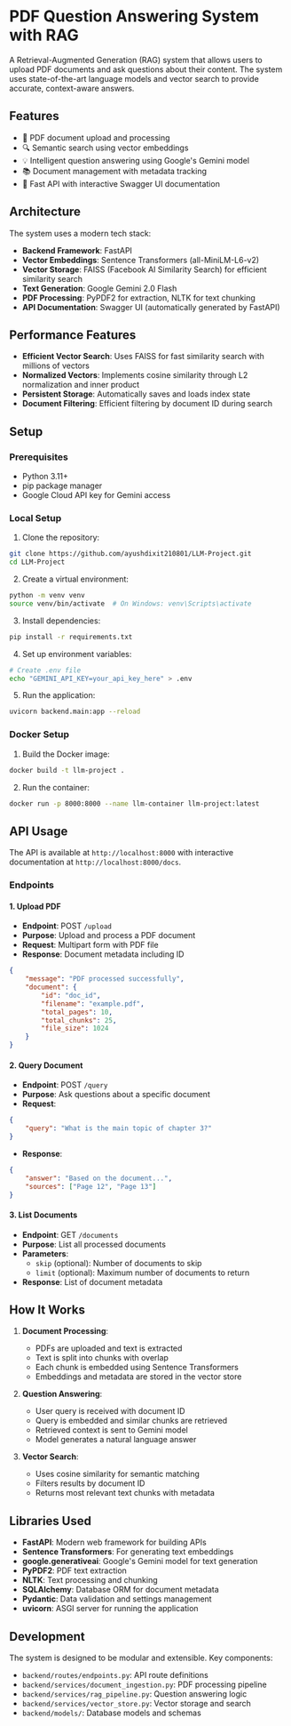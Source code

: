 # PDF Question Answering System with RAG

A Retrieval-Augmented Generation (RAG) system that allows users to upload PDF documents and ask questions about their content. The system uses state-of-the-art language models and vector search to provide accurate, context-aware answers.

## Features

- 📄 PDF document upload and processing
- 🔍 Semantic search using vector embeddings
- 💡 Intelligent question answering using Google's Gemini model
- 📚 Document management with metadata tracking
- 🚀 Fast API with interactive Swagger UI documentation

## Architecture

The system uses a modern tech stack:

- **Backend Framework**: FastAPI
- **Vector Embeddings**: Sentence Transformers (all-MiniLM-L6-v2)
- **Vector Storage**: FAISS (Facebook AI Similarity Search) for efficient similarity search
- **Text Generation**: Google Gemini 2.0 Flash
- **PDF Processing**: PyPDF2 for extraction, NLTK for text chunking
- **API Documentation**: Swagger UI (automatically generated by FastAPI)

## Performance Features

- **Efficient Vector Search**: Uses FAISS for fast similarity search with millions of vectors
- **Normalized Vectors**: Implements cosine similarity through L2 normalization and inner product
- **Persistent Storage**: Automatically saves and loads index state
- **Document Filtering**: Efficient filtering by document ID during search

## Setup

### Prerequisites

- Python 3.11+
- pip package manager
- Google Cloud API key for Gemini access

### Local Setup

1. Clone the repository:
```bash
git clone https://github.com/ayushdixit210801/LLM-Project.git
cd LLM-Project
```

2. Create a virtual environment:
```bash
python -m venv venv
source venv/bin/activate  # On Windows: venv\Scripts\activate
```

3. Install dependencies:
```bash
pip install -r requirements.txt
```

4. Set up environment variables:
```bash
# Create .env file
echo "GEMINI_API_KEY=your_api_key_here" > .env
```

5. Run the application:
```bash
uvicorn backend.main:app --reload
```

### Docker Setup

1. Build the Docker image:
```bash
docker build -t llm-project .
```

2. Run the container:
```bash
docker run -p 8000:8000 --name llm-container llm-project:latest
```

## API Usage

The API is available at `http://localhost:8000` with interactive documentation at `http://localhost:8000/docs`.

### Endpoints

#### 1. Upload PDF
- **Endpoint**: POST `/upload`
- **Purpose**: Upload and process a PDF document
- **Request**: Multipart form with PDF file
- **Response**: Document metadata including ID
```json
{
    "message": "PDF processed successfully",
    "document": {
        "id": "doc_id",
        "filename": "example.pdf",
        "total_pages": 10,
        "total_chunks": 25,
        "file_size": 1024
    }
}
```

#### 2. Query Document
- **Endpoint**: POST `/query`
- **Purpose**: Ask questions about a specific document
- **Request**:
```json
{
    "query": "What is the main topic of chapter 3?"
}
```
- **Response**:
```json
{
    "answer": "Based on the document...",
    "sources": ["Page 12", "Page 13"]
}
```

#### 3. List Documents
- **Endpoint**: GET `/documents`
- **Purpose**: List all processed documents
- **Parameters**: 
  - `skip` (optional): Number of documents to skip
  - `limit` (optional): Maximum number of documents to return
- **Response**: List of document metadata


## How It Works

1. **Document Processing**:
   - PDFs are uploaded and text is extracted
   - Text is split into chunks with overlap
   - Each chunk is embedded using Sentence Transformers
   - Embeddings and metadata are stored in the vector store

2. **Question Answering**:
   - User query is received with document ID
   - Query is embedded and similar chunks are retrieved
   - Retrieved context is sent to Gemini model
   - Model generates a natural language answer

3. **Vector Search**:
   - Uses cosine similarity for semantic matching
   - Filters results by document ID
   - Returns most relevant text chunks with metadata

## Libraries Used

- **FastAPI**: Modern web framework for building APIs
- **Sentence Transformers**: For generating text embeddings
- **google.generativeai**: Google's Gemini model for text generation
- **PyPDF2**: PDF text extraction
- **NLTK**: Text processing and chunking
- **SQLAlchemy**: Database ORM for document metadata
- **Pydantic**: Data validation and settings management
- **uvicorn**: ASGI server for running the application

## Development

The system is designed to be modular and extensible. Key components:

- `backend/routes/endpoints.py`: API route definitions
- `backend/services/document_ingestion.py`: PDF processing pipeline
- `backend/services/rag_pipeline.py`: Question answering logic
- `backend/services/vector_store.py`: Vector storage and search
- `backend/models/`: Database models and schemas
